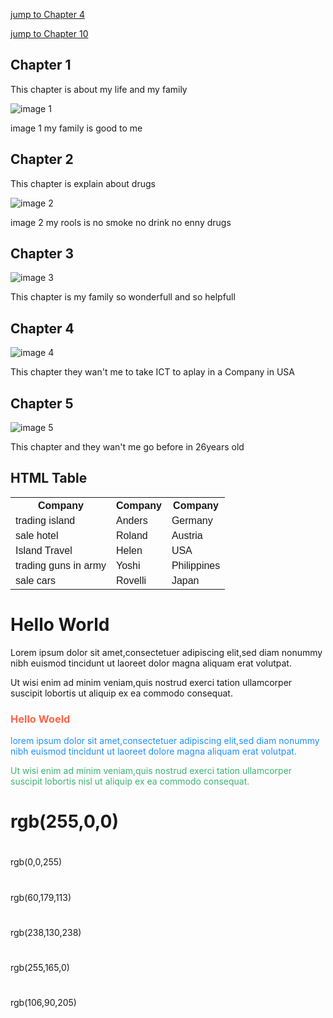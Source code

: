 
<!DOCTYPE html>
<html>
<body>


<p><a href="#C4">jump to Chapter 4</a></p>
<p><a href="#C10">jump to Chapter 10</a></p>

<h2>Chapter 1</h2>
<p>This chapter is about my life and my family</p>
<img src="family1.jpg"alt="image 1">
<p>image 1 my family is good to me </p>

<h2>Chapter 2</h2>
<p>This chapter is explain about drugs</p>
<img src="Drugs2.jpg"alt="image 2">
<p>image 2 my rools is no smoke no drink no enny drugs</p>

<h2>Chapter 3</h2>
<img src="self3.jpg"alt="image 3">
<p>This chapter is my family so wonderfull and so helpfull</p>

<h2 id="C4">Chapter 4</h2>
<img src="ICT4.jpg"alt="image 4">
<p>This chapter they wan't me to take ICT to aplay in a Company in USA</p>
 
<h2>Chapter 5</h2>
<img src="fly5.jpg"alt="image 5">
<p>This chapter and they wan't me go before in 26years old</p>

<!DOCTYPE html>
<html>
<head>
<style>
table {
 font-family:arial,sans-serif;
 border-collapse:colapse;
 width: 100%;
}

td,th{
border: 1px solid #dddddd;
text-align: left;
padding:8px;
}


tr:nth-child(even){
 background-color:#dddddd;
}
</style>
</head>
<body>

<h2>HTML Table</h2>

<table>
 <tr>
  <th>Company</th>
  <th>Company</th>
  <th>Company</th>
 </tr>
 <tr>

<td>trading island</td>
<td>Anders</td>
<td>Germany</td>
</tr>
<tr>
 <td>sale hotel</td>
 <td>Roland</td>
 <td>Austria</td>
</td>
<tr>
 <td>Island Travel</td>
 <td>Helen</td>
 <td>USA</td>
</tr>
<tr>
 <td>trading guns in army</td>
 <td>Yoshi</td>
 <td>Philippines</td>
</tr>
<tr>
 <td>sale cars</td>
 <td>Rovelli</td>
 <td>Japan</td>
</tr>
</table>

</body>
</html>

 
<!DOCTYPE html>

<html>

<body>





<h1 style="backround-color:DodgerBlue;">Hello World</h1>



<p style="background-color:tomato;">

Lorem ipsum dolor sit amet,consectetuer
adipiscing elit,sed diam nonummy nibh 
euismod tincidunt ut laoreet dolor magna
aliquam erat volutpat.

Ut wisi enim ad minim veniam,quis nostrud
exerci tation ullamcorper suscipit lobortis ut
aliquip ex ea commodo consequat.

</p>


</body>

</html>



<!DOCTYPE html>

<html>

<body>



<h3 style="color:Tomato;">Hello Woeld</h3>


<p style="color:DodgerBlue;">lorem ipsum
dolor sit amet,consectetuer adipiscing elit,sed
diam nonummy nibh euismod tincidunt ut
laoreet dolore magna aliquam erat
volutpat.</p>


<p style="color:MediumSeaGreen;">Ut wisi
enim ad minim veniam,quis nostrud exerci
tation ullamcorper suscipit lobortis nisl ut
aliquip ex ea commodo consequat.</p>


</body>

</html>


<!DOCTYPE html>

<html>

<body>


<h1 style="backround-color:rgb(255,0,
0,);">rgb(255,0,0)</h1>

<h1 style="background-color:rgb(0,0,
255);"></h1>rgb(0,0,255)</h1>

<h1 style="background-color:rgb(60,179,
113);"></h1>rgb(60,179,113)</h1>

<h1 style="background-color:rgb(238,130,
238);"></h1>rgb(238,130,238)</h1>

<h1 style="background-color:rgb(255,165,
0);"></h1>rgb(255,165,0)</h1>

<h1 style="background-color:rgb(106,90,
205);"></h1>rgb(106,90,205)</h1>

</body>

</html>
